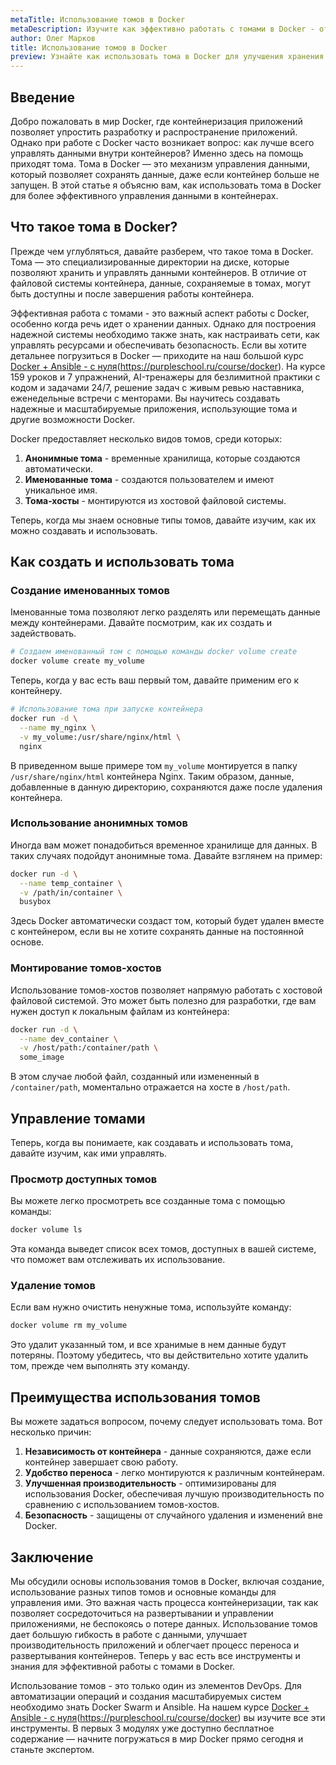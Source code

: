```yaml
---
metaTitle: Использование томов в Docker
metaDescription: Изучите как эффективно работать с томами в Docker - от создания до управления и преимуществ использования для хранения данных в контейнерах
author: Олег Марков
title: Использование томов в Docker
preview: Узнайте как использовать тома в Docker для улучшения хранения данных контейнеров - от простого создания до управления и оптимизации производительности
---
```


## Введение

Добро пожаловать в мир Docker, где контейнеризация приложений позволяет упростить разработку и распространение приложений. Однако при работе с Docker часто возникает вопрос: как лучше всего управлять данными внутри контейнеров? Именно здесь на помощь приходят тома. Тома в Docker — это механизм управления данными, который позволяет сохранять данные, даже если контейнер больше не запущен. В этой статье я объясню вам, как использовать тома в Docker для более эффективного управления данными в контейнерах.

## Что такое тома в Docker?

Прежде чем углубляться, давайте разберем, что такое тома в Docker. Тома — это специализированные директории на диске, которые позволяют хранить и управлять данными контейнеров. В отличие от файловой системы контейнера, данные, сохраняемые в томах, могут быть доступны и после завершения работы контейнера.

Эффективная работа с томами - это важный аспект работы с Docker, особенно когда речь идет о хранении данных. Однако для построения надежной системы необходимо также знать, как настраивать сети, как управлять ресурсами и обеспечивать безопасность. Если вы хотите детальнее погрузиться в Docker — приходите на наш большой курс [Docker + Ansible - с нуля]()(https://purpleschool.ru/course/docker). На курсе 159 уроков и 7 упражнений, AI-тренажеры для безлимитной практики с кодом и задачами 24/7, решение задач с живым ревью наставника, еженедельные встречи с менторами. Вы научитесь создавать надежные и масштабируемые приложения, использующие тома и другие возможности Docker.

Docker предоставляет несколько видов томов, среди которых:

1. **Анонимные тома** - временные хранилища, которые создаются автоматически.
2. **Именованные тома** - создаются пользователем и имеют уникальное имя.
3. **Тома-хосты** - монтируются из хостовой файловой системы.

Теперь, когда мы знаем основные типы томов, давайте изучим, как их можно создавать и использовать.

## Как создать и использовать тома

### Создание именованных томов

Iменованные тома позволяют легко разделять или перемещать данные между контейнерами. Давайте посмотрим, как их создать и задействовать.

```bash
# Создаем именованный том с помощью команды docker volume create
docker volume create my_volume
```

Теперь, когда у вас есть ваш первый том, давайте применим его к контейнеру.

```bash
# Использование тома при запуске контейнера
docker run -d \
  --name my_nginx \
  -v my_volume:/usr/share/nginx/html \
  nginx
```

В приведенном выше примере том `my_volume` монтируется в папку `/usr/share/nginx/html` контейнера Nginx. Таким образом, данные, добавленные в данную директорию, сохраняются даже после удаления контейнера.

### Использование анонимных томов

Иногда вам может понадобиться временное хранилище для данных. В таких случаях подойдут анонимные тома. Давайте взглянем на пример:

```bash
docker run -d \
  --name temp_container \
  -v /path/in/container \
  busybox
```

Здесь Docker автоматически создаст том, который будет удален вместе с контейнером, если вы не хотите сохранять данные на постоянной основе.

### Монтирование томов-хостов

Использование томов-хостов позволяет напрямую работать с хостовой файловой системой. Это может быть полезно для разработки, где вам нужен доступ к локальным файлам из контейнера:

```bash
docker run -d \
  --name dev_container \
  -v /host/path:/container/path \
  some_image
```

В этом случае любой файл, созданный или измененный в `/container/path`, моментально отражается на хосте в `/host/path`.

## Управление томами

Теперь, когда вы понимаете, как создавать и использовать тома, давайте изучим, как ими управлять.

### Просмотр доступных томов

Вы можете легко просмотреть все созданные тома с помощью команды:

```bash
docker volume ls
```

Эта команда выведет список всех томов, доступных в вашей системе, что поможет вам отслеживать их использование.

### Удаление томов

Если вам нужно очистить ненужные тома, используйте команду:

```bash
docker volume rm my_volume
```

Это удалит указанный том, и все хранимые в нем данные будут потеряны. Поэтому убедитесь, что вы действительно хотите удалить том, прежде чем выполнять эту команду.

## Преимущества использования томов

Вы можете задаться вопросом, почему следует использовать тома. Вот несколько причин:

1. **Независимость от контейнера** - данные сохраняются, даже если контейнер завершает свою работу.
2. **Удобство переноса** - легко монтируются к различным контейнерам.
3. **Улучшенная производительность** - оптимизированы для использования Docker, обеспечивая лучшую производительность по сравнению с использованием томов-хостов.
4. **Безопасность** - защищены от случайного удаления и изменений вне Docker.

## Заключение

Мы обсудили основы использования томов в Docker, включая создание, использование разных типов томов и основные команды для управления ими. Это важная часть процесса контейнеризации, так как позволяет сосредоточиться на развертывании и управлении приложениями, не беспокоясь о потере данных. Использование томов дает большую гибкость в работе с данными, улучшает производительность приложений и облегчает процесс переноса и развертывания контейнеров. Теперь у вас есть все инструменты и знания для эффективной работы с томами в Docker.

Использование томов - это только один из элементов DevOps. Для автоматизации операций и создания масштабируемых систем необходимо знать Docker Swarm и Ansible. На нашем курсе [Docker + Ansible - с нуля]()(https://purpleschool.ru/course/docker) вы изучите все эти инструменты. В первых 3 модулях уже доступно бесплатное содержание — начните погружаться в мир Docker прямо сегодня и станьте экспертом.
